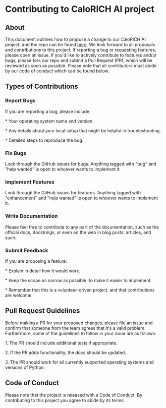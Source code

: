 # Contributing to CaloRICH AI project

## About

This document outlines how to propose a change to our CaloRICH AI project, and the repo can be found [here](https://github.com/TRIUMF-MDS-Capstone2023/project/tree/main). We look forward to all proposals and contributions to this project. If reporting a bug or requesting features, please open an issue. If you'd like to actively contribute to features and/or bugs, please fork our repo and submit a Pull Request (PR), which will be reviewed as soon as possible. Please note that all contributors must abide by our code of conduct which can be found below.

## Types of Contributions

### Report Bugs

If you are reporting a bug, please include:

\* Your operating system name and version.

\* Any details about your local setup that might be helpful in troubleshooting.

\* Detailed steps to reproduce the bug.

### Fix Bugs

Look through the GitHub issues for bugs. Anything tagged with "bug" and "help wanted" is open to whoever wants to implement it.

### Implement Features

Look through the GitHub issues for features. Anything tagged with "enhancement" and "help wanted" is open to whoever wants to implement it.

### Write Documentation

Please feel free to contribute to any part of the documentation, such as the official docs, docstrings, or even on the web in blog posts, articles, and such.

### Submit Feedback

If you are proposing a feature:

\* Explain in detail how it would work.

\* Keep the scope as narrow as possible, to make it easier to implement.

\* Remember that this is a volunteer-driven project, and that contributions are welcome.

## Pull Request Guidelines

Before making a PR for your proposed changes, please file an issue and confirm that someone from the team agrees that it's a valid problem. Furthermore, some of the guidelines to follow in your issue are as follows:

1\. The PR should include additional tests if appropriate.

2\. If the PR adds functionality, the docs should be updated.

3\. The PR should work for all currently supported operating systems and versions of Python.

## Code of Conduct

Please note that the project is released with a Code of Conduct. By contributing to this project you agree to abide by its terms.
